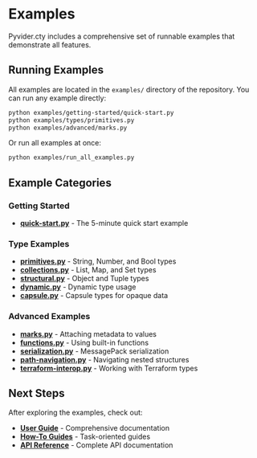 # Examples

Pyvider.cty includes a comprehensive set of runnable examples that demonstrate all features.

## Running Examples

All examples are located in the `examples/` directory of the repository. You can run any example directly:

```bash
python examples/getting-started/quick-start.py
python examples/types/primitives.py
python examples/advanced/marks.py
```

Or run all examples at once:

```bash
python examples/run_all_examples.py
```

## Example Categories

### Getting Started

- **[quick-start.py](../../examples/getting-started/quick-start.py)** - The 5-minute quick start example

### Type Examples

- **[primitives.py](../../examples/types/primitives.py)** - String, Number, and Bool types
- **[collections.py](../../examples/types/collections.py)** - List, Map, and Set types
- **[structural.py](../../examples/types/structural.py)** - Object and Tuple types
- **[dynamic.py](../../examples/types/dynamic.py)** - Dynamic type usage
- **[capsule.py](../../examples/types/capsule.py)** - Capsule types for opaque data

### Advanced Examples

- **[marks.py](../../examples/advanced/marks.py)** - Attaching metadata to values
- **[functions.py](../../examples/advanced/functions.py)** - Using built-in functions
- **[serialization.py](../../examples/advanced/serialization.py)** - MessagePack serialization
- **[path-navigation.py](../../examples/advanced/path-navigation.py)** - Navigating nested structures
- **[terraform-interop.py](../../examples/advanced/terraform-interop.py)** - Working with Terraform types

## Next Steps

After exploring the examples, check out:

- **[User Guide](../user-guide/index.md)** - Comprehensive documentation
- **[How-To Guides](../how-to/index.md)** - Task-oriented guides
- **[API Reference](../api/index.md)** - Complete API documentation
